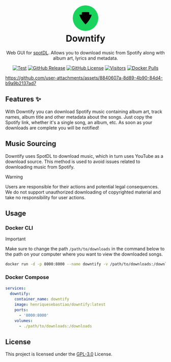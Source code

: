 <h1 align="center">
  <a href="https://github.com/henriquesebastiao/downtify" target="_blank" rel="noopener noreferrer">
    <picture>
      <img width="80" src="assets/icon-without-backgroud.svg">
    </picture>
  </a>
  <br>
  Downtify
</h1>

<p align="center">Web GUI for <a href="https://github.com/spotDL/spotify-downloader">spotDL</a>. Allows you to download music from Spotify along with album art, lyrics and metadata.</p>

<div align="center">
  
[![Test](https://github.com/henriquesebastiao/downtify/actions/workflows/test.yml/badge.svg)](https://github.com/henriquesebastiao/downtify/actions/workflows/test.yml)
[![GitHub Release](https://img.shields.io/github/v/release/henriquesebastiao/downtify)](https://github.com/henriquesebastiao/downtify/releases)
[![GitHub License](https://img.shields.io/github/license/henriquesebastiao/downtify)](/LICENSE)
[![Visitors](https://api.visitorbadge.io/api/visitors?path=henriquesebastiao%2Fdowntify&label=repository%20visits&countColor=%230d699c&style=flat)](https://github.com/henriquesebastiao/downtify)
[![Docker Pulls](https://img.shields.io/docker/pulls/henriquesebastiao/downtify.svg)](https://hub.docker.com/r/henriquesebastiao/downtify)
  
</div>

https://github.com/user-attachments/assets/8840607a-8d89-4b90-84d4-b9a9b2137ad7

## Features ✨

With Downtify you can download Spotify music containing album art, track names, album title and other metadata about the songs. Just copy the Spotify link, whether it's a single song, an album, etc. As soon as your downloads are complete you will be notified!

## Music Sourcing

Downtify uses SpotDL to download music, which in turn uses YouTube as a download source. This method is used to avoid issues related to downloading music from Spotify.

> [!WARNING]
> Users are responsible for their actions and potential legal consequences. We do not support unauthorized downloading of copyrighted material and take no responsibility for user actions.

## Usage

### Docker CLI

> [!IMPORTANT]
> Make sure to change the path `/path/to/downloads` in the command below to the path on your computer where you want to view the downloaded songs.

```bash
docker run -d -p 8000:8000 --name downtify -v /path/to/downloads:/downloads henriquesebastiao/downtify
```

### Docker Compose

```yaml
services:
  downtify:
    container_name: downtify
    image: henriquesebastiao/downtify:latest
    ports:
      - '8000:8000'
    volumes:
      - ./path/to/downloads:/downloads
```

## License

This project is licensed under the [GPL-3.0](/LICENSE) License.
